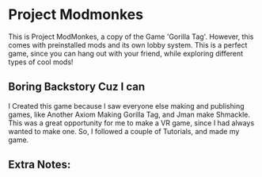 # Project Modmonkes
This is Project ModMonkes, a copy of the Game 'Gorilla Tag'. However, this comes with preinstalled mods and its own lobby system. This is a perfect game, since you can hang out with your friend, while exploring different types of cool mods!

## Boring Backstory Cuz I can

I Created this game because I saw everyone else making and publishing games, like Another Axiom Making Gorilla Tag, and Jman make Shmackle. This was a great opportunity for me to make a VR game, since I had always wanted to make one. So, I followed a couple of Tutorials, and made my game.

## Extra Notes:
